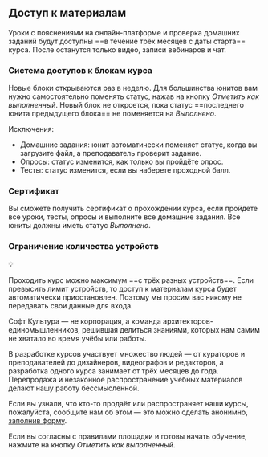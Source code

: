 ## Доступ к материалам

Уроки с пояснениями на онлайн-платформе и проверка домашних заданий будут доступны ==в течение трёх месяцев с даты старта== курса. После останутся только видео, записи вебинаров и чат.

### Система доступов к блокам курса

Новые блоки открываются раз в неделю. Для большинства юнитов вам нужно самостоятельно поменять статус, нажав на кнопку *Отметить как выполненный*. Новый блок не откроется, пока статус ==последнего юнита предыдущего блока== не поменяется на *Выполнено*.

Исключения:

- Домашние задания: юнит автоматически поменяет статус, когда вы загрузите файл, а преподаватель проверит задание.
- Опросы: статус изменится, как только вы пройдёте опрос.
- Тесты: статус изменится, если вы наберете проходной балл.

### Сертификат

Вы сможете получить сертификат о прохождении курса, если пройдете все уроки, тесты, опросы и выполните все домашние задания. Все юниты должны иметь статус *Выполнено*.

### Ограничение количества устройств

💡

Проходить курс можно максимум ==с трёх разных устройств==. Если превысить лимит устройств, то доступ к материалам курса будет автоматически приостановлен. Поэтому мы просим вас никому не передавать свои данные для входа.

Софт Культура — не корпорация, а команда архитекторов-единомышленников, решившая делиться знаниями, которых нам самим не хватало во время учёбы или работы.

В разработке курсов участвует множество людей — от кураторов и преподавателей до дизайнеров, видеографов и редакторов, а разработка одного курса занимает от трёх месяцев до года. Перепродажа и незаконное распространение учебных материалов делают нашу работу бессмысленной.

Если вы узнали, что кто-то продаёт или распространяет наши курсы, пожалуйста, сообщите нам об этом — это можно сделать анонимно, [заполнив форму](https://airtable.com/shriAPzfjHVQuyisF).

Если вы согласны с правилами площадки и готовы начать обучение, нажмите на кнопку *Отметить как выполненный*.
